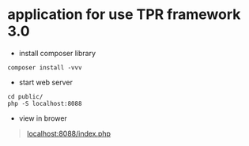 # application for use TPR framework 3.0


* install composer library
``` shell
composer install -vvv
```

* start web server
```
cd public/
php -S localhost:8088
```

* view in brower
> [localhost:8088/index.php](http://localhost:8088/index.php)